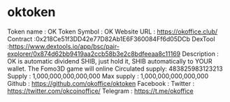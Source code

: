 # oktoken


Token name : OK
Token Symbol : OK
Website URL :  https://okoffice.club/
Contract :0x218Ce51f3DD42e77D82Ab1E6F360084Ff6d05DCb
DexTool :https://www.dextools.io/app/bsc/pair-explorer/0x874d62bb9419aa2ccb58b3e2c8bdfeeaa8c11169
Description : OK is automatic dividend SHIB, just hold it, SHIB automatically to YOUR wallet. The Fomo3D game will online
Circulated supply: 483825983123213
Supply : 1,000,000,000,000,000
Max supply : 1,000,000,000,000,000 
Github : https://github.com/okoffice/oktoken
Facebook : 
Twitter : https://twitter.com/okcoinoffice/
Telegram : https://t.me/okoffice

